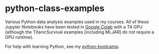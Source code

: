 # python-class-examples
Various Python data analysis examples used in my courses. All of these Jupyter Notebooks have been tested in [Google Colab](http://colab.research.google.com) with a T4 GPU (although the TitanicSurvival examples [including MLJAR] do not require a GPU runtime).

For help with learning Python, see my [python-bootcamp](https://github.com/davedgd/python-bootcamp).
